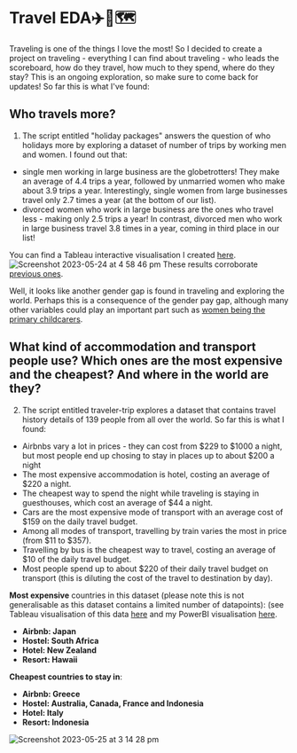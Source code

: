 # Travel EDA✈️🧳🗺️

Traveling is one of the things I love the most! So I decided to create a project on traveling - everything I can find about traveling - who leads the scoreboard, how do they travel, how much to they spend, where do they stay? This is an ongoing exploration, so make sure to come back for updates!
So far this is what I've found:

## Who travels more?
1) The script entitled "holiday packages" answers the question of who holidays more by exploring a dataset of number of trips by working men and women.
I found out that:
- single men working in large business are the globetrotters! They make an average of 4.4 trips a year, followed by unmarried women who make about 3.9 trips a year. Interestingly, single women from large businesses travel only 2.7 times a year (at the bottom of our list).
- divorced women who work in large business are the ones who travel less - making only 2.5 trips a year! In contrast, divorced men who work in large business travel 3.8 times in a year, coming in third place in our list! 

You can find a Tableau interactive visualisation I created [here](https://public.tableau.com/app/profile/bruna.tessaro2596/viz/whotravelsmore/Dashboard1?publish=yes).
![Screenshot 2023-05-24 at 4 58 46 pm](https://github.com/btessaro/traveling/assets/68346837/2cd53048-a758-41d0-9be1-b8a238e8080a)
These results corroborate [previous ones](https://onlinelibrary.wiley.com/doi/abs/10.1111/issj.12391#:~:text=The%20obtained%20results%20confirm%20the,for%20purposes%20other%20than%20work.).

Well, it looks like another gender gap is found in traveling and exploring the world. Perhaps this is a consequence of the gender pay gap, although many other variables could play an important part such as [women being the primary childcarers](https://link.springer.com/article/10.1007/s10834-020-09742-4). 


## What kind of accommodation and transport people use? Which ones are the most expensive and the cheapest? And where in the world are they?
2) The script entitled traveler-trip explores a dataset that contains travel history details of 139 people from all over the world. So far this is what I found:
- Airbnbs vary a lot in prices - they can cost from \$229 to \$1000 a night, but most people end up chosing to stay in places up to about \$200 a night
- The most expensive accommodation is hotel, costing an average of \$220 a night.
- The cheapest way to spend the night while traveling is staying in guesthouses, which cost an average of \$44 a night.
- Cars are the most expensive mode of transport with an average cost of \$159 on the daily travel budget. 
- Among all modes of transport, travelling by train varies the most in price (from \$11 to \$357). 
- Travelling by bus is the cheapest way to travel, costing an average of \$10 of the daily travel budget.
- Most people spend up to about \$220 of their daily travel budget on transport (this is diluting the cost of the travel to destination by day).


**Most expensive** countries in this dataset (please note this is not generalisable as this dataset contains a limited number of datapoints): (see Tableau visualisation of this data [here](https://public.tableau.com/app/profile/bruna.tessaro2596/viz/traveler-data/Dashboard2?publish=yes) and my PowerBI visualisation [here](https://app.powerbi.com/view?r=eyJrIjoiMWQ3NzM5M2UtMzQzMy00ZDU1LTk4MjAtOWExNWNmYmNhMmM5IiwidCI6IjgyYzUxNGMxLWE3MTctNDA4Ny1iZTA2LWQ0MGQyMDcwYWQ1MiJ9).
- **Airbnb: Japan**
- **Hostel: South Africa**
- **Hotel: New Zealand**
- **Resort: Hawaii**

**Cheapest countries to stay in**:
- **Airbnb: Greece**
- **Hostel: Australia, Canada, France and Indonesia**
- **Hotel: Italy**
- **Resort: Indonesia**

![Screenshot 2023-05-25 at 3 14 28 pm](https://github.com/btessaro/traveling/assets/68346837/f310085f-c84a-495d-a75b-02a839123db1)




